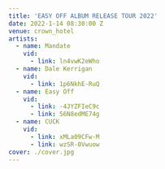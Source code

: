 ```yaml
---
title: 'EASY OFF ALBUM RELEASE TOUR 2022'
date: 2022-1-14 08:30:00 Z
venue: crown_hotel
artists:
  - name: Mandate
    vid:
      - link: ln4vwK2eWho
  - name: Dale Kerrigan
    vid:
      - link: 1p6NkhE-RuQ
  - name: Easy Off
    vid:
      - link: -4JYZFIeC9c
      - link: 56N8edME74g
  - name: CUCK
    vid:
      - link: xMLa09CFw-M
      - link: wzSR-0Vwuow
cover: ./cover.jpg
---
```

